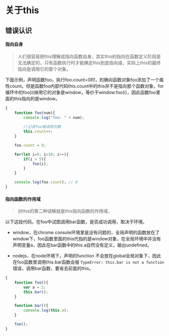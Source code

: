 # 关于this

## 错误认识

#### 指向自身

> 人们很容易把this理解成指向函数自身，其实this的指向在函数定义阶段是无法确定的，只有函数执行时才能确定this到底指向谁，实际上this的最终指向是调用它的那个对象。

下面示例，声明函数foo，执行foo.count=0时，的确向函数对象foo添加了一个属性count。但是函数foo内部代码this.count中的this并不是指向那个函数对象，for循环中的foo(i)掉用它的对象是window，等价于window.foo(i)，因此函数foo里面的this指向的是window。

```js
{
	function foo(num){
		console.log("foo: " + num);
		
		//记录foo被调用次数
		this.count++;
	}

	foo.count = 0;

	for(let i=0; i<10; i++){
		if(i > 5){
			foo(i);
		}
	}

	console.log(foo.count); // 0
}
```

#### 指向函数的作用域

> 对this的第二种误解就是this指向函数的作用域，

以下这段代码，在foo中试图调用bar函数，是否成功调用，取决于环境。

* window，在chrome console环境里是没有问题的，全局声明的函数放在了window下，foo函数里面的this代指的是window对象，在全局环境中并没有声明变量a，因此在bar函数中的this.a自然没有定义，输出undefined。

* nodejs，在node环境下，声明的function 不会放在global全局对象下，因此在foo函数里调用this.bar函数会报 ``` TypeError: this.bar is not a function ``` 错误，调用bar函数，要省去前面的this。

```js
{
	function foo(){
		var a = 2;
		this.bar();
	}

	function bar(){
		console.log(this.a);
	}

	foo();
}
```

